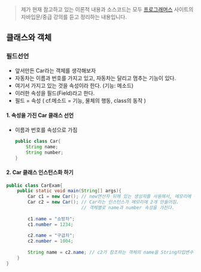 > 제가 현재 참고하고 있는 이론적 내용과 소스코드는 모두 [프로그래머스]( https://programmers.co.kr/learn ) 사이트의 자바입문/중급 강의를 듣고 정리하는 내용입니다. 



## 클래스와 객체

### 필드선언

- 앞서만든 Car라는 객체를 생각해보자
- 자동차는 이름과 번호를 가지고 있고, 자동차는 달리고 멈추는 기능이 있다.
- 여기서 가지고 있는 것을 속성이라 한다. (기능: 메소드)
- 이러한 속성을 필드(Field)라고 한다.
- 필드 = 속성      ( cf.메소드 = 기능, 물체의 행동, class의 동작 )



#### 1. 속성을 가진 Car 클래스 선언

- 이름과 번호를 속성으로 가짐

  ```java
  public class Car{
      String name;
      String number;
  }
  ```

#### 2. Car 클래스 인스턴스화 하기

```java
public class CarExam{
    public static void main(String[] args){
        Car c1 = new Car(); // new연산자 뒤에 있는 생성자를 사용해서, 메모리에 객체 만들기
        Car c2 = new Car(); // Car라는 인스턴스가 메모리에 2개 만들어짐. 
        					// 객체별로 name과 number 속성을 가진다.
        
        c1.name = "소방차";
        c1.number = 1234;
        
        c2.name = "구급차";
        c2.number = 1004;
        
        String name = c2.name; // c2가 참조하는 객체의 name을 String타입변수 name도 참조하게 됨.
    }
}
```

